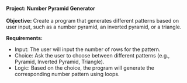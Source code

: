 **Project: Number Pyramid Generator**
<br> <br>
**Objective:** 
Create a program that generates different patterns based on user input, such as a number pyramid, an inverted pyramid, or a triangle.

**Requirements:**
- Input: The user will input the number of rows for the pattern.
- Choice: Ask the user to choose between different patterns (e.g., Pyramid, Inverted Pyramid, Triangle).
- Logic: Based on the choice, the program will generate the corresponding number pattern using loops.
